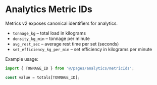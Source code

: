 # Analytics Metric IDs

Metrics v2 exposes canonical identifiers for analytics.

- `tonnage_kg` – total load in kilograms
- `density_kg_min` – tonnage per minute
- `avg_rest_sec` – average rest time per set (seconds)
- `set_efficiency_kg_per_min` – set efficiency in kilograms per minute

Example usage:

```ts
import { TONNAGE_ID } from '@/pages/analytics/metricIds';

const value = totals[TONNAGE_ID];
```
